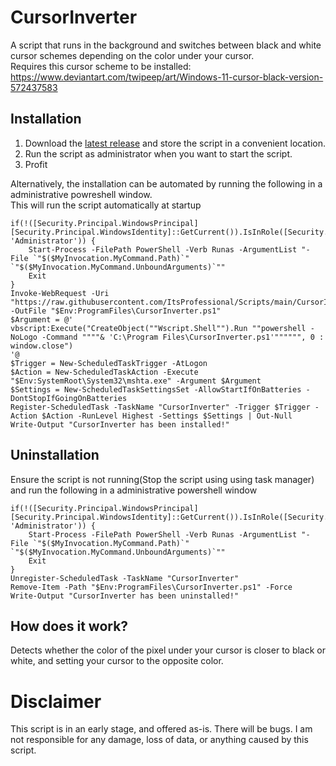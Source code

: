 # CursorInverter
A script that runs in the background and switches between black and white cursor schemes depending on the color under your cursor.  
Requires this cursor scheme to be installed: https://www.deviantart.com/twipeep/art/Windows-11-cursor-black-version-572437583  

## Installation
1. Download the [latest release](https://github.com/ItsProfessional/CursorInverter/releases/latest) and store the script in a convenient location.  
2. Run the script as administrator when you want to start the script.  
3. Profit  

Alternatively, the installation can be automated by running the following in a administrative powreshell window.  
This will run the script automatically at startup

```
if(!([Security.Principal.WindowsPrincipal] [Security.Principal.WindowsIdentity]::GetCurrent()).IsInRole([Security.Principal.WindowsBuiltInRole] 'Administrator')) {
    Start-Process -FilePath PowerShell -Verb Runas -ArgumentList "-File `"$($MyInvocation.MyCommand.Path)`" `"$($MyInvocation.MyCommand.UnboundArguments)`""
    Exit
}
Invoke-WebRequest -Uri "https://raw.githubusercontent.com/ItsProfessional/Scripts/main/CursorInverter.ps1" -OutFile "$Env:ProgramFiles\CursorInverter.ps1"
$Argument = @'
vbscript:Execute("CreateObject(""Wscript.Shell"").Run ""powershell -NoLogo -Command """"& 'C:\Program Files\CursorInverter.ps1'"""""", 0 : window.close")
'@
$Trigger = New-ScheduledTaskTrigger -AtLogon
$Action = New-ScheduledTaskAction -Execute "$Env:SystemRoot\System32\mshta.exe" -Argument $Argument
$Settings = New-ScheduledTaskSettingsSet -AllowStartIfOnBatteries -DontStopIfGoingOnBatteries
Register-ScheduledTask -TaskName "CursorInverter" -Trigger $Trigger -Action $Action -RunLevel Highest -Settings $Settings | Out-Null
Write-Output "CursorInverter has been installed!"
```
## Uninstallation
Ensure the script is not running(Stop the script using using task manager) and run the following in a administrative powershell window
```
if(!([Security.Principal.WindowsPrincipal] [Security.Principal.WindowsIdentity]::GetCurrent()).IsInRole([Security.Principal.WindowsBuiltInRole] 'Administrator')) {
    Start-Process -FilePath PowerShell -Verb Runas -ArgumentList "-File `"$($MyInvocation.MyCommand.Path)`" `"$($MyInvocation.MyCommand.UnboundArguments)`""
    Exit
}
Unregister-ScheduledTask -TaskName "CursorInverter"
Remove-Item -Path "$Env:ProgramFiles\CursorInverter.ps1" -Force
Write-Output "CursorInverter has been uninstalled!"
```

## How does it work?
Detects whether the color of the pixel under your cursor is closer to black or white, and setting your cursor to the opposite color.  
# Disclaimer
This script is in an early stage, and offered as-is. There will be bugs. I am not responsible for any damage, loss of data, or anything caused by this script.